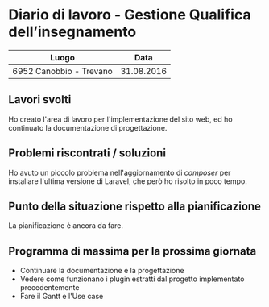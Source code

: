 # Diario di lavoro - Gestione Qualifica dell’insegnamento

| Luogo        | Data           |
| ------------- |:-------------:|
| 6952 Canobbio - Trevano | 31.08.2016 |

## Lavori svolti
Ho creato l'area di lavoro per l'implementazione del sito web, ed ho continuato la documentazione di progettazione.

## Problemi riscontrati / soluzioni
Ho avuto un piccolo problema nell'aggiornamento di *composer* per installare l'ultima versione di Laravel, che però ho risolto in poco tempo.

## Punto della situazione rispetto alla pianificazione
La pianificazione è ancora da fare.

## Programma di massima per la prossima giornata
- Continuare la documentazione e la progettazione
- Vedere come funzionano i plugin estratti dal progetto implementato precedentemente
- Fare il Gantt e l'Use case